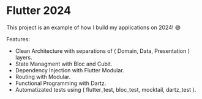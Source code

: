 # Flutter 2024

This project is an example of how I build my applications on 2024! 😄

Features:

- Clean Architecture with separations of ( Domain, Data, Presentation ) layers.
- State Managment with Bloc and Cubit.
- Dependency Injection with Flutter Modular.
- Routing with Modular.
- Functional Programming with Dartz.
- Automatizated tests using ( flutter_test, bloc_test, mocktail, dartz_test ).
